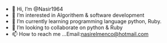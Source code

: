 - 👋 Hi, I’m @Nasir1964
- 👀 I’m interested in Algorithem & software development
- 🌱 I’m currently learning programming language python, Ruby. 
- 💞️ I’m looking to collaborate on python & Ruby
- 📫 How to reach me ...Email:nasirelmenco@hotmail.com

<!---
Nasir1964/Nasir1964 is a ✨ special ✨ repository because its `README.md` (this file) appears on your GitHub profile.
You can click the Preview link to take a look at your changes.
--->
